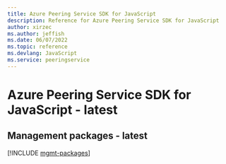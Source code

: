 ```yaml
---
title: Azure Peering Service SDK for JavaScript
description: Reference for Azure Peering Service SDK for JavaScript
author: xirzec
ms.author: jeffish
ms.date: 06/07/2022
ms.topic: reference
ms.devlang: JavaScript
ms.service: peeringservice
---
```

# Azure Peering Service SDK for JavaScript - latest
## Management packages - latest
[!INCLUDE [mgmt-packages](peering-service-mgmt-index.md)]

